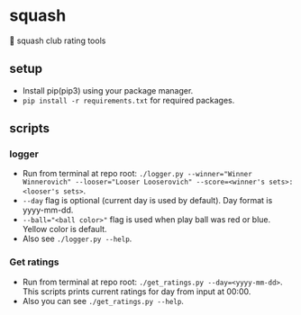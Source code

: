 # squash

🏸 squash club rating tools

## setup

- Install pip(pip3) using your package manager.
- `pip install -r requirements.txt` for required packages.

## scripts

### logger

- Run from terminal at repo root: `./logger.py --winner="Winner Winnerovich" --looser="Looser Looserovich" --score=<winner's sets>:<looser's sets>`.
- `--day` flag is optional (current day is used by default). Day format is yyyy-mm-dd.
- `--ball="<ball color>"` flag is used when play ball was red or blue. Yellow color is default.
- Also see `./logger.py --help`.

### Get ratings

- Run from terminal at repo root: `./get_ratings.py --day=<yyyy-mm-dd>`. This scripts prints current ratings for day from input at 00:00.
- Also you can see `./get_ratings.py --help`.
